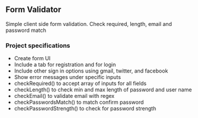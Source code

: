 ## Form Validator
Simple client side form validation. Check required, length, email and password match
### Project specifications
* Create form UI
* Include a tab for registration and for login
* Include other sign in options using gmail, twitter, and facebook
* Show error messages under specific inputs
* checkRequired() to accept array of inputs for all fields
* checkLength() to check min and max length of password and user name
* checkEmail() to validate email with regex
* checkPasswordsMatch() to match confirm password
* checkPasswordStrength() to check for password strength

